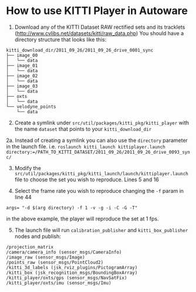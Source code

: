 # How to use KITTI Player in Autoware

1. Download any of the KITTI Dataset RAW rectified sets and its tracklets (http://www.cvlibs.net/datasets/kitti/raw_data.php)
You should have a directory structure that looks like this:
```
kitti_download_dir/2011_09_26/2011_09_26_drive_0001_sync
├── image_00
│   └── data
├── image_01
│   └── data
├── image_02
│   └── data
├── image_03
│   └── data
├── oxts
│   └── data
└── velodyne_points
    └── data
```
2. Create a symlink under `src/util/packages/kitti_pkg/kitti_player` with the name `dataset` that points to your `kitti_download_dir`

2a. Instead of creating a symlink you can also use the `directory` parameter in the launch file.
i.e. `roslaunch kitti_launch kittiplayer.launch directory:=/PATH_TO_KITTI_DATASET/2011_09_26/2011_09_26_drive_0093_sync/`

3. Modify the `src/util/packages/kitti_pkg/kitti_launch/launch/kittiplayer.launch` file to choose the set you wish to reproduce.
Lines 5 and 16

4. Select the frame rate you wish to reproduce changing the `-f` param in line 44
```
args= "-d $(arg directory) -f 1 -v -g -i -C -G -T" 
```
in the above example, the player will reproduce the set at 1 fps.

5. The launch file will run `calibration_publisher` and `kitti_box_publisher` nodes and publish:
```
/projection_matrix 
/camera/camera_info (sensor_msgs/CameraInfo)
/image_raw (sensor_msgs/Image)
/points_raw (sensor_msgs/PointCloud2)
/kitti_3d_labels (jsk_rviz_plugins/PictogramArray)
/kitti_box (jsk_recognition_msgs/BoundingBoxArray)
/kitti_player/oxts/gps (sensor_msgs/NavSatFix)
/kitti_player/oxts/imu (sensor_msgs/Imu)

```

